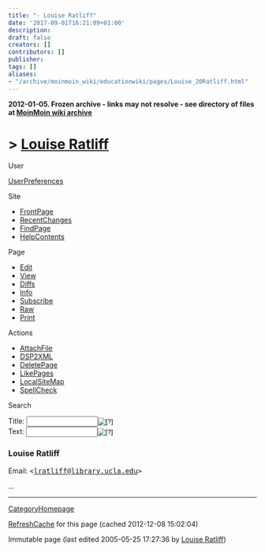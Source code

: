 ```yaml
---
title: "- Louise Ratliff"
date: '2017-09-01T16:21:09+01:00'
description: 
draft: false
creators: []
contributors: []
publisher: 
tags: []
aliases:
- "/archive/moinmoin_wiki/educationwiki/pages/Louise_20Ratliff.html"
---
```


**2012-01-05. Frozen archive - links may not resolve - see directory of files at [MoinMoin wiki archive](/moinmoin-wiki-archive/)**

# > [Louise Ratliff](http://dublincore.org/educationwiki/Louise_20Ratliff?action=fullsearch&value=Louise+Ratliff&literal=1&case=1&context=40 "Click here to do a full-text search for this title")

User

 [UserPreferences](http://dublincore.org/educationwiki/UserPreferences)
  

Site

- [FrontPage](http://dublincore.org/educationwiki/FrontPage)
- [RecentChanges](http://dublincore.org/educationwiki/RecentChanges)
- [FindPage](http://dublincore.org/educationwiki/FindPage)
- [HelpContents](http://dublincore.org/educationwiki/HelpContents)

Page

- [Edit](http://dublincore.org/educationwiki/Louise_20Ratliff?action=edit "Edit")
- [View](http://dublincore.org/educationwiki/Louise_20Ratliff "View")
- [Diffs](http://dublincore.org/educationwiki/Louise_20Ratliff?action=diff "Diffs")
- [Info](http://dublincore.org/educationwiki/Louise_20Ratliff?action=info "Info")
- [Subscribe](http://dublincore.org/educationwiki/Louise_20Ratliff?action=subscribe "Subscribe")
- [Raw](http://dublincore.org/educationwiki/Louise_20Ratliff?action=raw "Raw")
- [Print](http://dublincore.org/educationwiki/Louise_20Ratliff?action=print "Print")

Actions

- [AttachFile](http://dublincore.org/educationwiki/Louise_20Ratliff?action=AttachFile)
- [DSP2XML](http://dublincore.org/educationwiki/Louise_20Ratliff?action=DSP2XML)
- [DeletePage](http://dublincore.org/educationwiki/Louise_20Ratliff?action=DeletePage)
- [LikePages](http://dublincore.org/educationwiki/Louise_20Ratliff?action=LikePages)
- [LocalSiteMap](http://dublincore.org/educationwiki/Louise_20Ratliff?action=LocalSiteMap)
- [SpellCheck](http://dublincore.org/educationwiki/Louise_20Ratliff?action=SpellCheck)

Search

<form method="POST" action="/educationwiki/Louise_20Ratliff">
<p>
<input name="action" value="inlinesearch" type="hidden">
<input name="context" value="40" type="hidden">
Title: <input name="text_title" size="15" maxlength="50" type="text"><input src="Louise_20Ratliff_files/moin-search.png" name="button_title" alt="[?]" type="image"><br>Text: <input name="text_full" size="15" maxlength="50" type="text"><input src="Louise_20Ratliff_files/moin-search.png" name="button_full" alt="[?]" type="image">
</p>
</form>

### Louise Ratliff

Email: <tt>&lt;lratliff@library.ucla.edu&gt;</tt>

...

* * *
 [CategoryHomepage](http://dublincore.org/educationwiki/CategoryHomepage) 

 [RefreshCache](http://dublincore.org/educationwiki/Louise_20Ratliff?action=refresh&arena=Page.py&key=Louise_20Ratliff.text_html) for this page (cached 2012-12-08 15:02:04)  

Immutable page (last edited 2005-05-25 17:27:36 by [Louise Ratliff](http://dublincore.org/educationwiki/Louise_20Ratliff))

